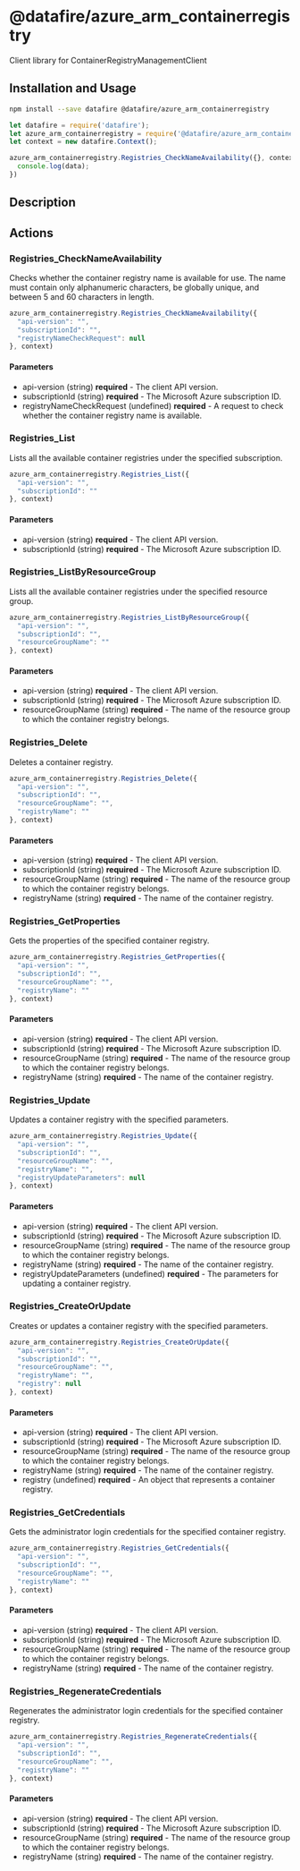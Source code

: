 # @datafire/azure_arm_containerregistry

Client library for ContainerRegistryManagementClient

## Installation and Usage
```bash
npm install --save datafire @datafire/azure_arm_containerregistry
```

```js
let datafire = require('datafire');
let azure_arm_containerregistry = require('@datafire/azure_arm_containerregistry').actions;
let context = new datafire.Context();

azure_arm_containerregistry.Registries_CheckNameAvailability({}, context).then(data => {
  console.log(data);
})
```

## Description


## Actions
### Registries_CheckNameAvailability
Checks whether the container registry name is available for use. The name must contain only alphanumeric characters, be globally unique, and between 5 and 60 characters in length.


```js
azure_arm_containerregistry.Registries_CheckNameAvailability({
  "api-version": "",
  "subscriptionId": "",
  "registryNameCheckRequest": null
}, context)
```

#### Parameters
* api-version (string) **required** - The client API version.
* subscriptionId (string) **required** - The Microsoft Azure subscription ID.
* registryNameCheckRequest (undefined) **required** - A request to check whether the container registry name is available.

### Registries_List
Lists all the available container registries under the specified subscription.


```js
azure_arm_containerregistry.Registries_List({
  "api-version": "",
  "subscriptionId": ""
}, context)
```

#### Parameters
* api-version (string) **required** - The client API version.
* subscriptionId (string) **required** - The Microsoft Azure subscription ID.

### Registries_ListByResourceGroup
Lists all the available container registries under the specified resource group.


```js
azure_arm_containerregistry.Registries_ListByResourceGroup({
  "api-version": "",
  "subscriptionId": "",
  "resourceGroupName": ""
}, context)
```

#### Parameters
* api-version (string) **required** - The client API version.
* subscriptionId (string) **required** - The Microsoft Azure subscription ID.
* resourceGroupName (string) **required** - The name of the resource group to which the container registry belongs.

### Registries_Delete
Deletes a container registry.


```js
azure_arm_containerregistry.Registries_Delete({
  "api-version": "",
  "subscriptionId": "",
  "resourceGroupName": "",
  "registryName": ""
}, context)
```

#### Parameters
* api-version (string) **required** - The client API version.
* subscriptionId (string) **required** - The Microsoft Azure subscription ID.
* resourceGroupName (string) **required** - The name of the resource group to which the container registry belongs.
* registryName (string) **required** - The name of the container registry.

### Registries_GetProperties
Gets the properties of the specified container registry.


```js
azure_arm_containerregistry.Registries_GetProperties({
  "api-version": "",
  "subscriptionId": "",
  "resourceGroupName": "",
  "registryName": ""
}, context)
```

#### Parameters
* api-version (string) **required** - The client API version.
* subscriptionId (string) **required** - The Microsoft Azure subscription ID.
* resourceGroupName (string) **required** - The name of the resource group to which the container registry belongs.
* registryName (string) **required** - The name of the container registry.

### Registries_Update
Updates a container registry with the specified parameters.


```js
azure_arm_containerregistry.Registries_Update({
  "api-version": "",
  "subscriptionId": "",
  "resourceGroupName": "",
  "registryName": "",
  "registryUpdateParameters": null
}, context)
```

#### Parameters
* api-version (string) **required** - The client API version.
* subscriptionId (string) **required** - The Microsoft Azure subscription ID.
* resourceGroupName (string) **required** - The name of the resource group to which the container registry belongs.
* registryName (string) **required** - The name of the container registry.
* registryUpdateParameters (undefined) **required** - The parameters for updating a container registry.

### Registries_CreateOrUpdate
Creates or updates a container registry with the specified parameters.


```js
azure_arm_containerregistry.Registries_CreateOrUpdate({
  "api-version": "",
  "subscriptionId": "",
  "resourceGroupName": "",
  "registryName": "",
  "registry": null
}, context)
```

#### Parameters
* api-version (string) **required** - The client API version.
* subscriptionId (string) **required** - The Microsoft Azure subscription ID.
* resourceGroupName (string) **required** - The name of the resource group to which the container registry belongs.
* registryName (string) **required** - The name of the container registry.
* registry (undefined) **required** - An object that represents a container registry.

### Registries_GetCredentials
Gets the administrator login credentials for the specified container registry.


```js
azure_arm_containerregistry.Registries_GetCredentials({
  "api-version": "",
  "subscriptionId": "",
  "resourceGroupName": "",
  "registryName": ""
}, context)
```

#### Parameters
* api-version (string) **required** - The client API version.
* subscriptionId (string) **required** - The Microsoft Azure subscription ID.
* resourceGroupName (string) **required** - The name of the resource group to which the container registry belongs.
* registryName (string) **required** - The name of the container registry.

### Registries_RegenerateCredentials
Regenerates the administrator login credentials for the specified container registry.


```js
azure_arm_containerregistry.Registries_RegenerateCredentials({
  "api-version": "",
  "subscriptionId": "",
  "resourceGroupName": "",
  "registryName": ""
}, context)
```

#### Parameters
* api-version (string) **required** - The client API version.
* subscriptionId (string) **required** - The Microsoft Azure subscription ID.
* resourceGroupName (string) **required** - The name of the resource group to which the container registry belongs.
* registryName (string) **required** - The name of the container registry.

